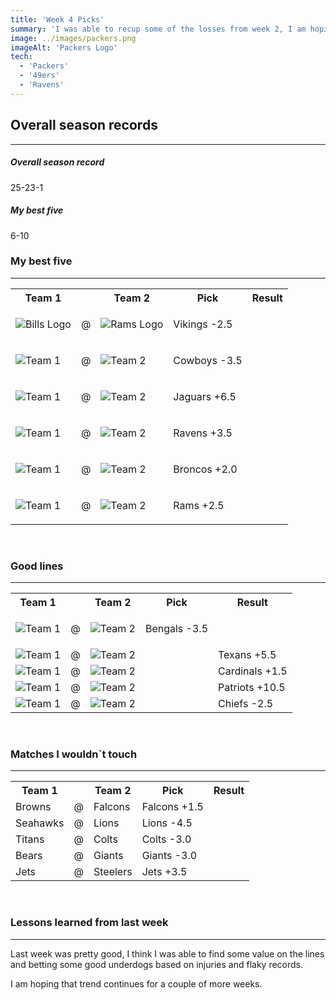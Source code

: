 ```yaml
---
title: 'Week 4 Picks'
summary: 'I was able to recup some of the losses from week 2, I am hoping to keep the momentum going into week 4 by betting some good underdogs that I think are poised for take off'
image: ../images/packers.png
imageAlt: 'Packers Logo'
tech:
  - 'Packers'
  - '49ers'
  - 'Ravens'
---
```


## Overall season records

---

<h5> Overall season record </h5>
25-23-1

<h5> My best five </h5>
6-10

### My best five

---

<table class="picks_table">
    <tr>
        <th>Team 1</th>
        <th></th>
        <th>Team 2</th>
        <th>Pick</th>
        <th>Result</th>
    </tr> 
    <tr>
        <td><img src="/images/vikings.png"  alt="Bills Logo"></td>
        <td>@</td>
        <td><img src="/images/saints.png"  alt="Rams Logo"></td>
        <td><p>Vikings -2.5</p></td>
        <td></td>
    </tr>
    <tr>
        <td><img src="/images/commanders.png"  alt="Team 1"></td>
        <td>@</td>
        <td><img src="/images/cowboys.png"  alt="Team 2"></td>
        <td><p>Cowboys -3.5</p></td>
        <td></td>
    </tr> 
    <tr>
        <td><img src="/images/jaguars.png"  alt="Team 1"></td>
        <td>@</td>
        <td><img src="/images/eagles.png"  alt="Team 2"></td>
        <td><p>Jaguars +6.5</p></td>
        <td></td>
    </tr> 
    <tr>
        <td><img src="/images/bills.png"  alt="Team 1"></td>
        <td>@</td>
        <td><img src="/images/ravens.png"  alt="Team 2"></td>
        <td><p>Ravens +3.5</p></td>
        <td></td>
    </tr> 
    <tr>
        <td><img src="/images/broncos.png"  alt="Team 1"></td>
        <td>@</td>
        <td><img src="/images/raiders.png"  alt="Team 2"></td>
        <td><p>Broncos +2.0</p></td>
        <td></td>
    </tr>
    <tr>
        <td><img src="/images/rams.png"  alt="Team 1"></td>
        <td>@</td>
        <td><img src="/images/49ers.png"  alt="Team 2"></td>
        <td><p>Rams +2.5</p></td>
        <td></td>
    </tr> 
</table>
<br />

### Good lines

---

<table class="picks_table">
    <tr>
        <th>Team 1</th>
        <th></th>
        <th>Team 2</th>
        <th>Pick</th>
        <th>Result</th>
    </tr> 
    <tr>
        <td><img src="/images/dolphins.png"  alt="Team 1"></td>
        <td>@</td>
        <td><img src="/images/bengals.png"  alt="Team 2"></td>
        <td><p>Bengals -3.5</p></td>
        <td></td>
    </tr>
    <tr>
        <td><img src="/images/chargers.png"  alt="Team 1"></td>
        <td>@</td>
        <td><img src="/images/texans.png"  alt="Team 2"></td>
        <td><p></p></td>
        <td>Texans +5.5</td>
    </tr> 
    <tr>
        <td><img src="/images/cardinals.png"  alt="Team 1"></td>
        <td>@</td>
        <td><img src="/images/panthers.png"  alt="Team 2"></td>
        <td><p></p></td>
        <td>Cardinals +1.5</td>
    </tr> 
    <tr>
        <td><img src="/images/patriots.png"  alt="Team 1"></td>
        <td>@</td>
        <td><img src="/images/packers.png"  alt="Team 2"></td>
        <td><p></p></td>
        <td>Patriots +10.5</td>
    </tr> 
    <tr>
        <td><img src="/images/chiefs.png"  alt="Team 1" ></td>
        <td>@</td>
        <td><img src="/images/buccaneers.png"  alt="Team 2" ></td>
        <td><p></p></td>
        <td>Chiefs -2.5</td>
    </tr>
</table>
<br />

### Matches I wouldn`t touch

---

<table class="picks_table">
    <tr>
        <th>Team 1</th>
        <th></th>
        <th>Team 2</th>
        <th>Pick</th>
        <th>Result</th>
    </tr> 
    <tr>
        <td>Browns</td><td>@</td><td>Falcons</td>
        <td>Falcons +1.5</td><td></td>
    </tr>
    <tr>
        <td>Seahawks</td><td>@</td><td>Lions</td>
        <td>Lions -4.5</td><td></td>
    </tr> 
    <tr>
        <td>Titans</td><td>@</td><td>Colts</td>
        <td>Colts -3.0</td><td></td>
    </tr> 
    <tr>
        <td>Bears</td><td>@</td><td>Giants</td>
        <td>Giants -3.0</td><td></td>
    </tr> 
    <tr>
        <td>Jets</td><td>@</td><td>Steelers</td>
        <td>Jets +3.5</td><td></td>
    </tr>  
</table>
<br />

### Lessons learned from last week

---

Last week was pretty good, I think I was able to find some value on the lines and betting some good underdogs based on injuries and flaky records.

I am hoping that trend continues for a couple of more weeks.
